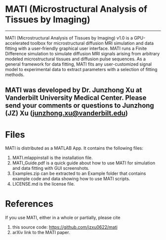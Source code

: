 # MATI (Microstructural Analysis of Tissues by Imaging)
---------------------------------------------------------------------------------------------------------------
MATI (Microstructural Analysis of Tissues by Imaging) v1.0 is a GPU-accelerated toolbox for microstructural diffusion MRI simulation and data fitting with a user-friendly graphical user interface. MATI runs a Finite Difference simulation to simulate diffusion MRI signals arising from arbitrary modeled microstructural tissues and diffusion pulse sequences. As a general framework for data fitting, MATI fits any user-customized signal model to experimental data to extract parameters with a selection of fitting methods. 

MATI was developed by Dr. Junzhong Xu at Vanderbilt University Medical Center. Please send your comments or questions to Junzhong (JZ) Xu (junzhong.xu@vanderbilt.edu)
---------------------------------------------------------------------------------------------------------------

# Files
MATI is distributed as a MATLAB App. It contains the following files:
1. MATI.mlappinstall is the installation file. 
2. MATI_Guide.pdf is a quick guide about how to use MATI for simulation and data fitting with GUI screenshots. 
3. Examples.zip can be extracted to an Example folder that contains example code and data showing how to use MATI scripts. 
4. LICENSE.md is the license file. 

# References
If you use MATI, either in a whole or partially, please cite 
1. this source code: https://github.com/jzxu0622/mati
2. arXiv link to the MATI paper. 



